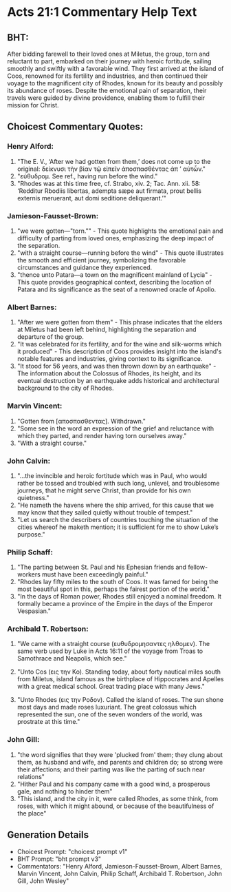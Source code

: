 # Acts 21:1 Commentary Help Text

## BHT:
After bidding farewell to their loved ones at Miletus, the group, torn and reluctant to part, embarked on their journey with heroic fortitude, sailing smoothly and swiftly with a favorable wind. They first arrived at the island of Coos, renowned for its fertility and industries, and then continued their voyage to the magnificent city of Rhodes, known for its beauty and possibly its abundance of roses. Despite the emotional pain of separation, their travels were guided by divine providence, enabling them to fulfill their mission for Christ.

## Choicest Commentary Quotes:
### Henry Alford:
1. "The E. V., ‘After we had gotten from them,’ does not come up to the original: δείκνυσι τὴν βίαν τῷ εἰπεῖν ἀποσπασθέντας ἀπ ʼ αὐτὦν." 
2. "εὐθυδρομ. See ref., having run before the wind."
3. "Rhodes was at this time free, cf. Strabo, xiv. 2; Tac. Ann. xii. 58: ‘Redditur Rbodiis libertas, adempta sæpe aut firmata, prout bellis externis meruerant, aut domi seditione deliquerant.’"

### Jamieson-Fausset-Brown:
1. "we were gotten—"torn."" - This quote highlights the emotional pain and difficulty of parting from loved ones, emphasizing the deep impact of the separation.
2. "with a straight course—running before the wind" - This quote illustrates the smooth and efficient journey, symbolizing the favorable circumstances and guidance they experienced.
3. "thence unto Patara—a town on the magnificent mainland of Lycia" - This quote provides geographical context, describing the location of Patara and its significance as the seat of a renowned oracle of Apollo.

### Albert Barnes:
1. "After we were gotten from them" - This phrase indicates that the elders at Miletus had been left behind, highlighting the separation and departure of the group.
2. "It was celebrated for its fertility, and for the wine and silk-worms which it produced" - This description of Coos provides insight into the island's notable features and industries, giving context to its significance.
3. "It stood for 56 years, and was then thrown down by an earthquake" - The information about the Colossus of Rhodes, its height, and its eventual destruction by an earthquake adds historical and architectural background to the city of Rhodes.

### Marvin Vincent:
1. "Gotten from [αποσπασθεντας]. Withdrawn."
2. "Some see in the word an expression of the grief and reluctance with which they parted, and render having torn ourselves away."
3. "With a straight course."

### John Calvin:
1. "...the invincible and heroic fortitude which was in Paul, who would rather be tossed and troubled with such long, unlevel, and troublesome journeys, that he might serve Christ, than provide for his own quietness."
2. "He nameth the havens where the ship arrived, for this cause that we may know that they sailed quietly without trouble of tempest."
3. "Let us search the describers of countries touching the situation of the cities whereof he maketh mention; it is sufficient for me to show Luke’s purpose."

### Philip Schaff:
1. "The parting between St. Paul and his Ephesian friends and fellow-workers must have been exceedingly painful."
2. "Rhodes lay fifty miles to the south of Coos. It was famed for being the most beautiful spot in this, perhaps the fairest portion of the world."
3. "In the days of Roman power, Rhodes still enjoyed a nominal freedom. It formally became a province of the Empire in the days of the Emperor Vespasian."

### Archibald T. Robertson:
1. "We came with a straight course (ευθυδρομησαντες ηλθομεν). The same verb used by Luke in Acts 16:11 of the voyage from Troas to Samothrace and Neapolis, which see." 

2. "Unto Cos (εις την Κο). Standing today, about forty nautical miles south from Miletus, island famous as the birthplace of Hippocrates and Apelles with a great medical school. Great trading place with many Jews." 

3. "Unto Rhodes (εις την Ροδον). Called the island of roses. The sun shone most days and made roses luxuriant. The great colossus which represented the sun, one of the seven wonders of the world, was prostrate at this time."

### John Gill:
1. "the word signifies that they were 'plucked from' them; they clung about them, as husband and wife, and parents and children do; so strong were their affections; and their parting was like the parting of such near relations"
2. "Hither Paul and his company came with a good wind, a prosperous gale, and nothing to hinder them"
3. "This island, and the city in it, were called Rhodes, as some think, from roses, with which it might abound, or because of the beautifulness of the place"


## Generation Details
- Choicest Prompt: "choicest prompt v1"
- BHT Prompt: "bht prompt v3"
- Commentators: "Henry Alford, Jamieson-Fausset-Brown, Albert Barnes, Marvin Vincent, John Calvin, Philip Schaff, Archibald T. Robertson, John Gill, John Wesley"
